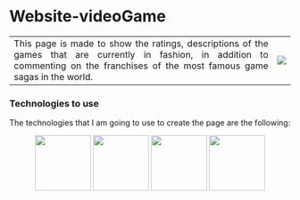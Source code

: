 # Website-videoGame
<table>
  <td witdh= 50% align="justify">This page is made to show the ratings, descriptions of the games that are currently in fashion, in addition to commenting on the franchises of the most famous game sagas in the world.</td>
  <td align="center"><img witdh= 30% src="https://www.muyinteresante.com/wp-content/uploads/sites/5/2023/11/02/654389eb064ca.png"></td>
</table>
<h3>Technologies to use</h3>
<div>
  <p align = "justify">The technologies that I am going to use to create the page are the following:</p>
  <div align="center">
    <img src="https://i.ibb.co/tL1v6Jt/html-5.png" witdh = 100px height = 100px>
    <img src="https://i.ibb.co/j86Drxg/css-3.png" witdh = 100px height = 100px>
    <img src="https://i.ibb.co/pKKrwn3/javascript-js-icon-2048x2048-nyxvtvk0.png" witdh = 100px height = 100px>
    <img src="https://nexwebsites.com/images/blog/api.png" witdh = 100px height = 100px>
  </div>  
</div>
